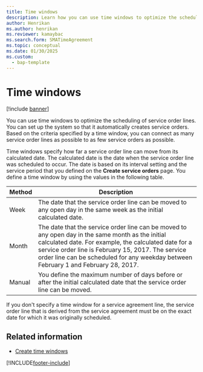 ```yaml
---
title: Time windows 
description: Learn how you can use time windows to optimize the scheduling of service order lines with a table that defines various methods.
author: Henrikan
ms.author: henrikan
ms.reviewer: kamaybac
ms.search.form: SMATimeAgreement
ms.topic: conceptual
ms.date: 01/30/2025
ms.custom: 
  - bap-template
---
```


# Time windows  

[!include [banner](../includes/banner.md)]

You can use time windows to optimize the scheduling of service order lines. You can set up the system so that it automatically creates service orders. Based on the criteria specified by a time window, you can connect as many service order lines as possible to as few service orders as possible.

Time windows specify how far a service order line can move from its calculated date. The calculated date is the date when the service order line was scheduled to occur. The date is based on its interval setting and the service period that you defined on the **Create service orders** page. You define a time window by using the values in the following table.

| Method | Description |
|--|--|
| Week | The date that the service order line can be moved to any open day in the same week as the initial calculated date. |
| Month | The date that the service order line can be moved to any open day in the same month as the initial calculated date. For example, the calculated date for a service order line is February 15, 2017. The service order line can be scheduled for any weekday between February 1 and February 28, 2017. |
| Manual | You define the maximum number of days before or after the initial calculated date that the service order line can be moved. |

If you don't specify a time window for a service agreement line, the service order line that is derived from the service agreement must be on the exact date for which it was originally scheduled.

## Related information

- [Create time windows](create-time-windows.md)

[!INCLUDE[footer-include](../../includes/footer-banner.md)]
